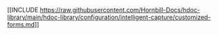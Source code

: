 [[INCLUDE https://raw.githubusercontent.com/Hornbill-Docs/hdoc-library/main/hdoc-library/configuration/intelligent-capture/customized-forms.md]]
